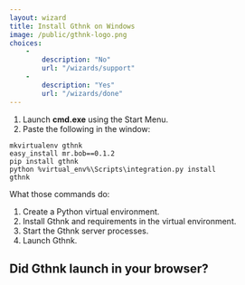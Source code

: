 ```yaml
---
layout: wizard
title: Install Gthnk on Windows
image: /public/gthnk-logo.png
choices:
    -
        description: "No"
        url: "/wizards/support"
    -
        description: "Yes"
        url: "/wizards/done"
---
```


1. Launch **cmd.exe** using the Start Menu.
2. Paste the following in the window:

```
mkvirtualenv gthnk
easy_install mr.bob==0.1.2
pip install gthnk
python %virtual_env%\Scripts\integration.py install
gthnk
```

What those commands do:

1. Create a Python virtual environment.
2. Install Gthnk and requirements in the virtual environment.
3. Start the Gthnk server processes.
4. Launch Gthnk.

## Did Gthnk launch in your browser?
